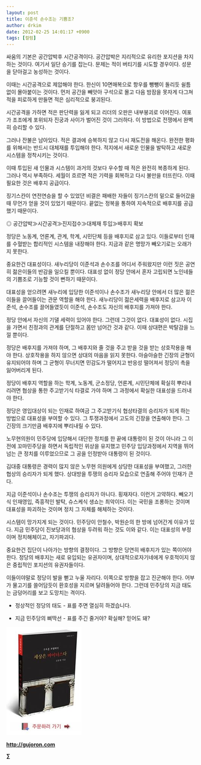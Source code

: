 ```yaml
---
layout: post
title: 이준석 손수조는 기쁨조?
author: drkim
date: 2012-02-25 14:01:17 +0900
tags: [컬럼]
---
```

  
싸움의 기본은 공간압박후 시간공격이다. 공간압박은 지리적으로 유리한 포지션을 차지하는 것이다. 여기서 일단 승기를 잡는다. 문제는 적이 버티기를 시도할 경우이다. 성문을 닫아걸고 농성하는 것이다. 

이때는 시간공격으로 제압해야 한다. 한신이 10면매복으로 항우를 뺑뺑이 돌리듯 쉴틈없이 몰아붙이는 것이다. 먼저 공간을 빼앗아 구석으로 몰고 다음 밤잠을 못자게 다그쳐 적을 피로하게 만들면 적은 심리적으로 붕괴된다. 

시간공격을 가하면 적은 판단력을 잃게 되고 리더의 오판은 내부붕괴로 이어진다. 여포가 조조에게 포위되자 진궁과 사이가 벌어진 것이 그러하다. 이 방법으로 전쟁에서 완벽히 승리할 수 있다. 

그러나 잔불은 남아있다. 적은 결과에 승복하지 않고 다시 재도전을 해온다. 완전한 평화를 위해서는 반드시 대체재를 투입해야 한다. 적지에서 새로운 인물을 발탁하고 새로운 시스템을 정착시키는 것이다. 

이때 투입된 새 인물과 시스템이 과거의 것보다 우수할 때 적은 완전히 복종하게 된다. 그러나 역시 부족하다. 세월이 흐르면 적은 기력을 회복하고 다시 불만을 터뜨린다. 이때 필요한 것은 배후지 공급이다. 

징기스칸이 연전연승을 할 수 있었던 비결은 패배한 자들이 징기스칸의 밑으로 들어갔을 때 무언가 얻을 것이 있었기 때문이다. 끝없는 정복을 통하여 지속적으로 배후지를 공급했기 때문이다. 

◎ 공간압박≫시간공격≫진지접수≫대체재 투입≫배후지 확보 

정당은 노동계, 언론계, 관계, 학계, 시민단체 등을 배후지로 삼고 있다. 이들로부터 인재를 수혈받는 합리적인 시스템을 내장해야 한다. 지금과 같은 명망가 빼오기로는 오래가지 못한다. 

중요한건 대표성이다. 새누리당이 이준석과 손수조를 어디서 주워왔지만 이런 짓은 공연히 젊은이들의 반감을 일으킬 뿐이다. 대표성 없이 정당 안에서 혼자 고립되면 노인네들의 기쁨조로 기능할 것이 뻔하기 때문이다. 

대표성을 얻으려면 새누리에 입당한 이준석이나 손수조가 새누리당 안에서 더 많은 젊은이들을 끌어들이는 관문 역할을 해야 한다. 새누리당이 젊은세력을 배후지로 삼고자 이준석, 손수조를 끌어들였듯이 이준석, 손수조도 자신의 배후지를 가져야 한다. 

정당 안에서 자신의 기댈 세력이 있어야 한다. 그런데 그것이 없다. 대표성이 없다. 시집을 가면서 친정과의 관계를 단절하고 몸만 넘어간 것과 같다. 이때 상대편은 박탈감을 느낄 뿐이다. 

정당은 배후지를 가져야 하며, 그 배후지와 줄 것을 주고 받을 것을 받는 상호작용을 해야 한다. 상호작용을 하지 않으면 상대의 마음을 읽지 못한다. 아슬아슬한 긴장의 균형이 유지되어야 하며 그 균형이 무너지면 민감도가 떨어지고 반응성 떨어져서 정당이 촉을 잃어버리게 된다. 

정당이 배후지 역할을 하는 학계, 노동계, 군소정당, 언론계, 시민단체에 확실히 뿌리내리려면 협상을 통한 주고받기식 타결로 가야 하며 그 과정에서 확실한 대표성을 드러내야 한다. 

정당은 영입대상이 되는 인재로 하여금 그 주고받기식 협상타결의 승리자가 되게 하는 방법으로 대표성을 부여할 수 있다. 그 투쟁과정에서 고도의 긴장을 연출해야 한다. 그 긴장의 크기만큼 배후지에 뿌리내릴 수 있다. 

노무현의원이 민주당에 입당해서 대단한 정치를 한 끝에 대통령이 된 것이 아니라 그 이전에 꼬마민주당을 하면서 독립적인 위상을 유지했고 민주당 입당과정에서 지역을 뛰어넘는 큰 정치를 이루었으므로 그 공을 인정받아 대통령이 된 것이다. 

김대중 대통령은 경력이 많지 않은 노무현 의원에게 상당한 대표성을 부여했고, 그러한 협상의 승리자가 되게 했다. 상대방을 투쟁의 승리자 모습으로 연출해 주어야 인재가 큰다. 

지금 이준석이나 손수조는 투쟁의 승리자가 아니다. 횡재자다. 이런거 고약하다. 빼오기식 인재영입, 즉흥적인 발탁, 슈스케식 생쇼는 최악이다. 이는 국민을 조롱하는 것이며 대표성을 파괴하는 것이며 정치 그 자체를 해체하는 것이다. 

시스템이 망가지게 되는 것이다. 민주당이 안철수, 박원순의 한 방에 넘어간게 이유가 있다. 지금 민주당이 진보당과의 협상을 두려워 하는 것도 이와 같다. 이는 대표성의 부정이며 정치해체이고, 자기파괴다. 



중요한건 집단이 나아가는 방향의 결정이다. 그 방향은 당연히 배후지가 있는 쪽이어야 한다. 정당의 배후지는 새로 유입되는 유권자이며, 상대적으로자기네에게 우호적이지 않은 중립적인 포지션의 유권자들이다.



이들이야말로 정당이 발을 뻗고 누울 자리다. 이쪽으로 방향을 잡고 진군해야 한다. 어부가 물고기를 쓸어담듯이 환호성을 지르며 달려들어야 한다. 그런데 민주당의 지금 태도는 금덩어리를 보고 도망치는 격이다. 



* 정상적인 정당의 태도 - 표를 주면 열심히 하겠습니다.

* 지금 민주당의 삐딱선 - 표를 주긴 줄거야? 확실해? 믿어도 돼? 











![](/files/attach/images/198/668/222/0.JPG)


  






**http://gujoron.com**  


**∑**